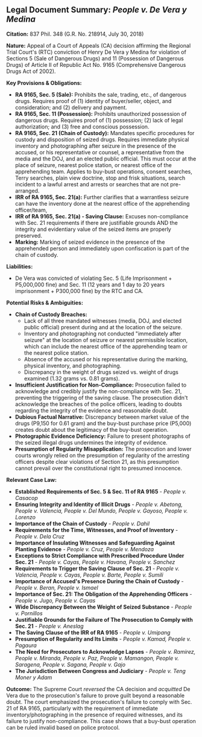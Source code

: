 ## Legal Document Summary: *People v. De Vera y Medina*

**Citation:** 837 Phil. 348 (G.R. No. 218914, July 30, 2018)

**Nature:** Appeal of a Court of Appeals (CA) decision affirming the Regional Trial Court's (RTC) conviction of Henry De Vera y Medina for violation of Sections 5 (Sale of Dangerous Drugs) and 11 (Possession of Dangerous Drugs) of Article II of Republic Act No. 9165 (Comprehensive Dangerous Drugs Act of 2002).

**Key Provisions & Obligations:**

*   **RA 9165, Sec. 5 (Sale):** Prohibits the sale, trading, etc., of dangerous drugs. Requires proof of (1) identity of buyer/seller, object, and consideration; and (2) delivery and payment.
*   **RA 9165, Sec. 11 (Possession):** Prohibits unauthorized possession of dangerous drugs. Requires proof of (1) possession; (2) lack of legal authorization; and (3) free and conscious possession.
*   **RA 9165, Sec. 21 (Chain of Custody):** Mandates specific procedures for custody and disposition of seized drugs. Requires immediate physical inventory and photographing after seizure in the presence of the accused, or his representative or counsel, a representative from the media and the DOJ, and an elected public official. This must occur at the place of seizure, nearest police station, or nearest office of the apprehending team.  Applies to buy-bust operations, consent searches, Terry searches, plain view doctrine, stop and frisk situations, search incident to a lawful arrest and arrests or searches that are not pre-arranged.
*   **IRR of RA 9165, Sec. 21(a):** Further clarifies that a warrantless seizure can have the inventory done at the nearest office of the apprehending officer/team,
*   **IRR of RA 9165, Sec. 21(a) - Saving Clause:** Excuses non-compliance with Sec. 21 requirements if there are justifiable grounds AND the integrity and evidentiary value of the seized items are properly preserved.
*   **Marking:** Marking of seized evidence in the presence of the apprehended person and immediately upon confiscation is part of the chain of custody.

**Liabilities:**

*   De Vera was convicted of violating Sec. 5 (Life Imprisonment + P5,000,000 fine) and Sec. 11 (12 years and 1 day to 20 years imprisonment + P300,000 fine) by the RTC and CA.

**Potential Risks & Ambiguities:**

*   **Chain of Custody Breaches:**
    *   Lack of all three mandated witnesses (media, DOJ, and elected public official) present during and at the location of the seizure.
    *   Inventory and photographing not conducted "immediately after seizure" at the location of seizure or nearest permissible location, which can include the nearest office of the apprehending team or the nearest police station.
    *   Absence of the accused or his representative during the marking, physical inventory, and photographing.
    *   Discrepancy in the weight of drugs seized vs. weight of drugs examined (1.32 grams vs. 0.81 grams).
*   **Insufficient Justification for Non-Compliance:** Prosecution failed to acknowledge and credibly justify the non-compliance with Sec. 21, preventing the triggering of the saving clause. The prosecution didn't acknowledge the breaches of the police officers, leading to doubts regarding the integrity of the evidence and reasonable doubt.
*   **Dubious Factual Narrative:** Discrepancy between market value of the drugs (P9,150 for 0.61 gram) and the buy-bust purchase price (P5,000) creates doubt about the legitimacy of the buy-bust operation.
*   **Photographic Evidence Deficiency:** Failure to present photographs of the seized illegal drugs undermines the integrity of evidence.
*   **Presumption of Regularity Misapplication:** The prosecution and lower courts wrongly relied on the presumption of regularity of the arresting officers despite clear violations of Section 21, as this presumption cannot prevail over the constitutional right to presumed innocence.

**Relevant Case Law:**

*   **Established Requirements of Sec. 5 & Sec. 11 of RA 9165** - *People v. Casacop*
*   **Ensuring Integrity and Identity of Illicit Drugs** - *People v. Abetong, People v. Valencia, People v. Del Mundo, People v. Gayoso, People v. Lorenzo*
*   **Importance of the Chain of Custody** - *People v. Dahil*
*   **Requirements for the Time, Witnesses, and Proof of Inventory** - *People v. Dela Cruz*
*    **Importance of Insulating Witnesses and Safeguarding Against Planting Evidence** - *People v. Cruz, People v. Mendoza*
*   **Exceptions to Strict Compliance with Prescribed Procedure Under Sec. 21** - *People v. Cayas, People v. Havana, People v. Sanchez*
*   **Requirements to Trigger the Saving Clause of Sec. 21** - *People v. Valencia, People v. Cayas, People v. Barte, People v. Sumili*
*   **Importance of Accused's Presence During the Chain of Custody** - *People v. Beran, People v. Ismael*
*   **Importance of Sec. 21: The Obligation of the Apprehending Officers** - *People v. Jugo, People v. Cayas*
*   **Wide Discrepancy Between the Weight of Seized Substance** - *People v. Pornillos*
*   **Justifiable Grounds for the Failure of The Prosecution to Comply with Sec. 21** - *People v. Aneslag*
*   **The Saving Clause of the IRR of RA 9165** - *People v. Umipang*
*   **Presumption of Regularity and Its Limits** - *People v. Kamad, People v. Pagaura*
*   **The Need for Prosecutors to Acknowledge Lapses** - *People v. Ramirez, People v. Miranda, People v. Paz, People v. Mamangon, People v. Saragena, People v. Sagana, People v. Gajo*
*   **The Jurisdiction Between Congress and Judiciary** - *People v. Teng Moner y Adam*

**Outcome:**  The Supreme Court *reversed* the CA decision and *acquitted* De Vera due to the prosecution's failure to prove guilt beyond a reasonable doubt. The court emphasized the prosecution's failure to comply with Sec. 21 of RA 9165, particularly with the requirement of immediate inventory/photographing in the presence of required witnesses, and its failure to justify non-compliance. This case shows that a buy-bust operation can be ruled invalid based on police protocol.
